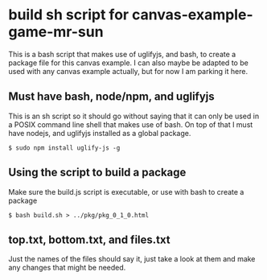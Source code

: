 # build sh script for canvas-example-game-mr-sun

This is a bash script that makes use of uglifyjs, and bash, to create a package file for this canvas example. I can also maybe be adapted to be used with any canvas example actually, but for now I am parking it here.

## Must have bash, node/npm, and uglifyjs

This is an sh script so it should go without saying that it can only be used in a POSIX command line shell that makes use of bash. On top of that I must have nodejs, and uglifyjs installed as a global package.

```
$ sudo npm install uglify-js -g
```

## Using the script to build a package

Make sure the build.js script is executable, or use with bash to create a package

```
$ bash build.sh > ../pkg/pkg_0_1_0.html
```

## top.txt, bottom.txt, and files.txt

Just the names of the files should say it, just take a look at them and make any changes that might be needed.